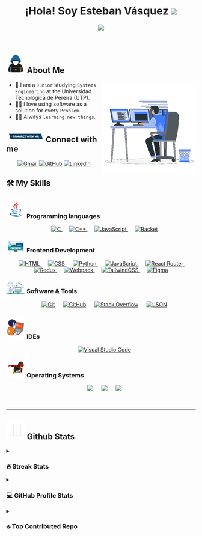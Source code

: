 <h1 align='center'>¡Hola! Soy Esteban Vásquez <img src='https://media.giphy.com/media/hvRJCLFzcasrR4ia7z/giphy.gif' width='35'></h1>

<p align='center'>
  <a href='https://github.com/EsVCa'>
    <img src='https://readme-typing-svg.herokuapp.com?font=Time+New+Roman&color=%23C8BE25&size=25&center=true&vCenter=true&width=600&height=100&lines=Systems+Engineer+Student;Always+learning+new+things'>
  </a>
</p>

<br>


	
## <picture><img src='https://github.com/EsVCa/EsVCa/blob/main/Images/about_me.gif?raw=true' width='50px'></picture> About Me

<picture><img align='right' src='https://github.com/EsVCa/EsVCa/blob/main/Images/Right_Side.gif?raw=true' width='250px'></picture>

- :school: I am a `Junior` studying `Systems Engineering` at the Universidad Tecnológica de Pereira (UTP).
- :technologist: I love using software as a solution for every `Problem`.
- :student: Always `learning new things`.




## <picture> <img src='https://github.com/EsVCa/EsVCa/blob/main/Images/Connect-with-me.gif?raw=true' width='100px'> </picture> Connect with me
<p align='center'>
	<a href='mailto:esvca23@gmail.com'><img img src='https://img.shields.io/badge/gmail-%23EA4335.svg?style=plastic&logo=gmail&logoColor=white' alt='Gmail'/></a>
	<a href='https://github.com/EsVCa'><img src='https://img.shields.io/badge/github-%23181717.svg?style=plastic&logo=github&logoColor=white' alt='GitHub'/></a>
	<a href='https://www.linkedin.com/in/esteban-vasquez-castañeda-224546317/'><img src='https://img.shields.io/badge/linkedin-%230A66C2.svg?style=plastic&logo=linkedin&logoColor=white' alt='LinkedIn'/></a>
</p>


## 🛠️ My Skills

### <picture> <img src = 'https://github.com/EsVCa/EsVCa/blob/main/Images/Programming_Languages.gif?raw=true' width = 50px>  </picture> Programming languages

<p align='center'> 
  &emsp; 
  <a href='https://www.w3schools.com/c/' target='_blank'> 
    <img alt='C' src='https://img.shields.io/badge/C%20-%232370ED.svg?style=plastic&logo=c&logoColor=white'>
  </a> 
  &emsp;
  <a href='https://www.w3schools.com/cpp/' target='_blank'> 
    <img alt='C++' src='https://img.shields.io/badge/C++%20-%2300599C.svg?style=plastic&logo=c%2B%2B&logoColor=white'>
  </a> 
  &emsp;
  <a href='https://developer.mozilla.org/en-US/docs/Web/JavaScript' target='_blank'> 
     <img alt='JavaScript' src='https://img.shields.io/badge/JavaScript%20-%23F7DF1E.svg?style=plastic&logo=javascript&logoColor=black'>
  </a>
  &emsp;
  <a href='https://docs.racket-lang.org' target='_blank'>
    <img alt='Racket' src='https://img.shields.io/badge/Racket%20-%2314354C.svg?style=plastic&logo=racket&logoColor=White'>
  </a>
  
</p>

### <picture> <img src = 'https://github.com/EsVCa/EsVCa/blob/main/Images/Front_End.gif?raw=true' width = 50px>  </picture> Frontend Development
<p align='center'> 
	  &emsp; 
	<a href='https://www.w3.org/html/' target='_blank'> 
		<img alt='HTML' src='https://img.shields.io/badge/HTML5%20-%23E34F26.svg?style=plastic&logo=html5&logoColor=white'>
	</a>   
	  &emsp;
	<a href='https://www.w3schools.com/css/' target='_blank'>
		<img alt='CSS' src='https://img.shields.io/badge/CSS%20-%231572B6.svg?style=plastic&logo=css3&logoColor=white'>
	</a> 
	&emsp;
	<a href='https://www.python.org' target='_blank'>
		<img alt='Python' src='https://img.shields.io/badge/react-%2361DAFB.svg?style=plastic&logo=React&logoColor=black'>
	</a>
	  &emsp;
	<a href='https://developer.mozilla.org/en-US/docs/Web/JavaScript' target='_blank'> 
		<img alt='JavaScript' src='https://img.shields.io/badge/JavaScript%20-%23F7DF1E.svg?style=plastic&logo=javascript&logoColor=black'>
	</a>
 	&emsp;
	<a href='https://reactrouter.com/' target='_blank'>
		<img alt='React Router' src='https://img.shields.io/badge/React_Router-CA4245?style=plastic&logo=react-router&logoColor=white'>
	</a>
	&emsp;
	<a href='https://redux.js.org/' target='_blank'>
		<img alt='Redux' src='https://img.shields.io/badge/redux-%23593d88.svg?style=plastic&logo=redux&logoColor=white'>
	</a>
	&emsp;
	<a href='https://webpack.js.org/' target='_blank'>
		<img alt='Webpack' src='https://img.shields.io/badge/webpack-%238DD6F9.svg?style=plastic&logo=webpack&logoColor=black'>
	</a>
	&emsp;
	<a href='https://tailwindcss.com/' target='_blank'>
		<img alt='TailwindCSS' src='https://img.shields.io/badge/tailwindcss-%2338B2AC.svg?style=plastic&logo=tailwind-css&logoColor=white'>
	</a>
	&emsp;
	<a href='https://www.figma.com/' target='_blank'>
		<img alt='Figma' src='https://img.shields.io/badge/figma-%23F24E1E.svg?style=plastic&logo=figma&logoColor=white'>
	</a>

</p>

 ### <picture> <img src = 'https://github.com/EsVCa/EsVCa/blob/main/Images/Software_Tools.gif?raw=true' width = 50px>  </picture> Software & Tools
 
<p align='center'>
  &emsp;
    <a href='#'><img alt='Git' src='https://img.shields.io/badge/Git%20-%23F05033.svg?style=plastic&logo=git&logoColor=white'></a>
  &emsp;
    <a href='#'><img alt='GitHub' src='https://img.shields.io/badge/github-%23181717.svg?style=plastic&logo=github&logoColor=white'></a>
  &emsp;
    <a href='#'><img alt='Stack Overflow' src='https://img.shields.io/badge/-Stack%20Overflow-FE7A16?style=plastic&logo=stack-overflow&logoColor=white'></a>
  &emsp;
    <a href='#'><img alt='JSON' img src='https://img.shields.io/badge/json-%23000000.svg?style=plastic&logo=json&logoColor=white'></a>
</p>

 ### <picture> <img src = 'https://github.com/EsVCa/EsVCa/blob/main/Images/IDEs.gif?raw=true' width = 50px>  </picture> IDEs
 
<p align='center'>
  &emsp;
    <a href='#'><img alt='Visual Studio Code' src='https://img.shields.io/badge/Visual%20Studio%20Code-0078d7.svg?style=plastic&logo=visual-studio-code&logoColor=white'></a>
</p>

 ### <picture> <img src = 'https://github.com/EsVCa/EsVCa/blob/main/Images/OS.gif?raw=true' width = 50px>  </picture> Operating Systems
 
<p align='center'>
  &emsp;
    <a href='#'><img src='https://img.shields.io/badge/Linux-FCC624?style=plastic&logo=linux&logoColor=black'></a>
  &emsp;
    <a href='#'><img src='https://img.shields.io/badge/Ubuntu-E95420?style=plastic&logo=ubuntu&logoColor=white'></a>
  &emsp;
    <a href='#'><img src='https://img.shields.io/badge/Windows-0078D6?style=plastic&logo=windows&logoColor=white'></a>
</p>

<br> 

---


## <picture> <img src = 'https://github.com/EsVCa/EsVCa/blob/main/Images/Statistics.gif?raw=true' width = 50px>  </picture> Github Stats

<details><summary><h3> 🔥 Streak Stats</h3></summary>

----	

<p align='center'><img src='https://github-readme-streak-stats.herokuapp.com/?user=EsVCa&theme=tokyonight_duo' alt='EsVCa' /></p>

</details>
  
<details><summary><h3>💻 GitHub Profile Stats</h3></summary>

---

<p align='center'>
	<a href='#'>
		<img alt='EsVCa’s' Github Stats” src='https://github-readme-stats.vercel.app/api?username=EsVCa&show_icons=true&count_private=true&locale=en&theme=tokyonight&layout=compact' height='230px'/>
		<br>
		<img src='https://github-readme-stats.vercel.app/api/top-langs?username=EsVCa&show_icons=true&locale=en&layout=compact&line_height=20&title_color=7A7ADB&icon_color=2234AE&text_color=D3D3D3&bg_color=0,000000,130F40' height='200px' alt='EsVCa'/>
	</a>
</p>

</details>
	
<details><summary><h3> 🔝 Top Contributed Repo </h3></summary>

----
![](https://github-contributor-stats.vercel.app/api?username=EsVCa&limit=5&theme=merko&combine_all_yearly_contributions=true)

</details>
